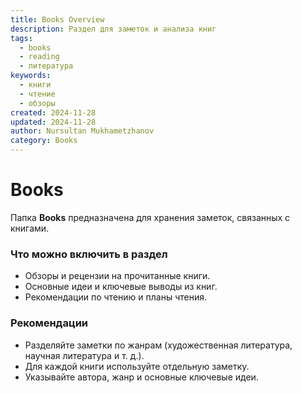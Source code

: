 ```yaml
---
title: Books Overview
description: Раздел для заметок и анализа книг
tags:
  - books
  - reading
  - литература
keywords:
  - книги
  - чтение
  - обзоры
created: 2024-11-28
updated: 2024-11-28
author: Nursultan Mukhametzhanov
category: Books
---
```


# Books

Папка **Books** предназначена для хранения заметок, связанных с книгами.

### Что можно включить в раздел
- Обзоры и рецензии на прочитанные книги.
- Основные идеи и ключевые выводы из книг.
- Рекомендации по чтению и планы чтения.

### Рекомендации
- Разделяйте заметки по жанрам (художественная литература, научная литература и т. д.).
- Для каждой книги используйте отдельную заметку.
- Указывайте автора, жанр и основные ключевые идеи.
